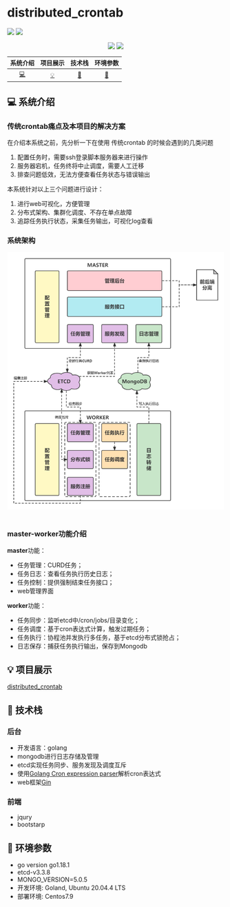 # distributed_crontab


![](https://img.shields.io/badge/update-today-blue.svg) ![](https://img.shields.io/badge/gitbook-making-lightgrey.svg)
<div align="center">
    <a href="https://github.com/JacoobH/distributed_crontab"> <img src="https://badgen.net/github/stars/JacoobH/distributed_crontab?icon=github&color=4ab8a1"></a>
    <a href="https://github.com/JacoobH/distributed_crontab"> <img src="https://badgen.net/github/forks/JacoobH/distributed_crontab?icon=github&color=4ab8a1"></a>
    
</div>


| 系统介绍 |项目展示|技术栈|环境参数
| :---: | :----: | :----: | :----: |
| [:computer:](#computer-系统介绍)  | [:bulb:](#bulb-项目展示)|[:memo:](#memo-技术栈)|[:wrench:](#wrench-环境参数)|

## :computer: 系统介绍

### 传统crontab痛点及本项目的解决方案

在介绍本系统之前，先分析一下在使用 传统crontab 的时候会遇到的几类问题
1. 配置任务时，需要ssh登录脚本服务器来进行操作
2. 服务器宕机，任务终将中止调度，需要人工迁移
3. 排查问题低效，无法方便查看任务状态与错误输出

本系统针对以上三个问题进行设计：
1. 进行web可视化，方便管理
2. 分布式架构、集群化调度、不存在单点故障
3. 追踪任务执行状态，采集任务输出，可视化log查看

### 系统架构
<div align="center"> <img src="https://github.com/JacoobH/images/blob/main/images/distributed_crontab/%E6%9E%B6%E6%9E%84.png"/> </div><br>

### master-worker功能介绍
**master**功能：
- 任务管理：CURD任务；
- 任务日志：查看任务执行历史日志；
- 任务控制：提供强制结束任务接口；
- web管理界面

**worker**功能：
- 任务同步：监听etcd中/cron/jobs/目录变化；
- 任务调度：基于cron表达式计算，触发过期任务；
- 任务执行：协程池并发执行多任务，基于etcd分布式锁抢占；
- 日志保存：捕获任务执行输出，保存到Mongodb

## :bulb: 项目展示 

[distributed_crontab](http://47.103.84.254:8080/)

## :memo: 技术栈 

### 后台

- 开发语言：golang
- mongodb进行日志存储及管理
- etcd实现任务同步、服务发现及调度互斥
- 使用[Golang Cron expression parser](https://github.com/gorhill/cronexpr)解析cron表达式
- web框架[Gin](https://github.com/gin-gonic/gin)

### 前端

- jqury
- bootstarp

## :wrench: 环境参数

- go version go1.18.1 
- etcd-v3.3.8
- MONGO_VERSION=5.0.5
- 开发环境: Goland, Ubuntu 20.04.4 LTS
- 部署环境: Centos7.9
